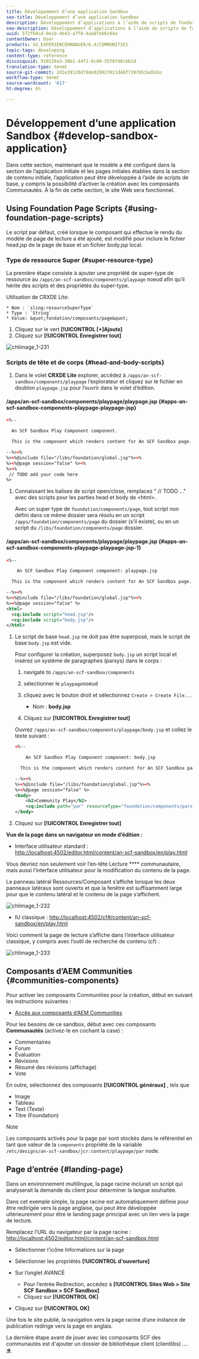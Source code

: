 ```yaml
---
title: Développement d’une application Sandbox
seo-title: Développement d’une application Sandbox
description: Développement d’applications à l’aide de scripts de fondation
seo-description: Développement d’applications à l’aide de scripts de fondation
uuid: 572f68cd-9ecb-4b43-a7f8-4aa8feb6c64e
contentOwner: User
products: SG_EXPERIENCEMANAGER/6.4/COMMUNITIES
topic-tags: developing
content-type: reference
discoiquuid: 910229a3-38b1-44f1-9c09-55f8fd6cbb1d
translation-type: tm+mt
source-git-commit: 2d1e39120d79de029927011d48f7397b53ad91bc
workflow-type: tm+mt
source-wordcount: '617'
ht-degree: 6%

---
```



# Développement d’une application Sandbox {#develop-sandbox-application}

Dans cette section, maintenant que le modèle a été configuré dans la section de l’application [](initial-app.md) initiale et les pages initiales établies dans la section de contenu [](initial-content.md) initiale, l’application peut être développée à l’aide de scripts de base, y compris la possibilité d’activer la création avec les composants Communautés. À la fin de cette section, le site Web sera fonctionnel.

## Using Foundation Page Scripts {#using-foundation-page-scripts}

Le script par défaut, créé lorsque le composant qui effectue le rendu du modèle de page de lecture a été ajouté, est modifié pour inclure le fichier head.jsp de la page de base et un fichier body.jsp local.

### Type de ressource Super {#super-resource-type}

La première étape consiste à ajouter une propriété de super-type de ressource au `/apps/an-scf-sandbox/components/playpage` noeud afin qu’il hérite des scripts et des propriétés du super-type.

Utilisation de CRXDE Lite:

<!--Resolve steps below-->
    * Nom : `sling:resourceSuperType`
    * Type : `String`
    * Value: &quot;fondation/composants/page&quot;

1. Cliquez sur le vert **[!UICONTROL [+]Ajoute]**
1. Cliquez sur **[!UICONTROL Enregistrer tout]**

![chlimage_1-231](assets/chlimage_1-231.png)

### Scripts de tête et de corps {#head-and-body-scripts}

1. Dans le volet **CRXDE Lite** explorer, accédez à `/apps/an-scf-sandbox/components/playpage` l’explorateur et cliquez sur le fichier en doublon `playpage.jsp` pour l’ouvrir dans le volet d’édition.

#### /apps/an-scf-sandbox/components/playpage/playpage.jsp {#apps-an-scf-sandbox-components-playpage-playpage-jsp}

```xml
<%--

  An SCF Sandbox Play Component component.

  This is the component which renders content for An SCF Sandbox page.

--%><%
%><%@include file="/libs/foundation/global.jsp"%><%
%><%@page session="false" %><%
%><%
 // TODO add your code here
%>
```

1. Connaissant les balises de script open/close, remplacez &quot; // TODO ...&quot; avec des scripts pour les parties head et body de &lt;html>.

   Avec un super type de `foundation/components/page`, tout script non défini dans ce même dossier sera résolu en un script `/apps/foundation/components/page` du dossier (s’il existe), ou en un script du `/libs/foundation/components/page` dossier.

#### /apps/an-scf-sandbox/components/playpage/playpage.jsp {#apps-an-scf-sandbox-components-playpage-playpage-jsp-1}

```xml
<%--

    An SCF Sandbox Play Component component: playpage.jsp

  This is the component which renders content for An SCF Sandbox page.

--%><%
%><%@include file="/libs/foundation/global.jsp"%><%
%><%@page session="false" %>
<html>
  <cq:include script="head.jsp"/>
  <cq:include script="body.jsp"/>
</html>
```

1. Le script de base `head.jsp` ne doit pas être superposé, mais le script de base `body.jsp` est vide.

   Pour configurer la création, superposez `body.jsp` un script local et insérez un système de paragraphes (parsys) dans le corps :

   1. navigate to `/apps/an-scf-sandbox/components`
   1. sélectionner le `playpage`noeud
   1. cliquez avec le bouton droit et sélectionnez `Create > Create File...`

      * Nom : **body.jsp**
   1. Cliquez sur **[!UICONTROL Enregistrer tout]**

   Ouvrez `/apps/an-scf-sandbox/components/playpage/body.jsp` et collez le texte suivant :

   ```xml
   <%--
   
       An SCF Sandbox Play Component component: body.jsp
   
     This is the component which renders content for An SCF Sandbox page.
   
   --%><%
   %><%@include file="/libs/foundation/global.jsp"%><%
   %><%@page session="false" %>
   <body>
       <h2>Community Play</h2>
       <cq:include path="par" resourceType="foundation/components/parsys" />
   </body>
   ```

1. Cliquez sur **[!UICONTROL Enregistrer tout]**

**Vue de la page dans un navigateur en mode d’édition :**

* Interface utilisateur standard : [http://localhost:4502/editor.html/content/an-scf-sandbox/en/play.html](http://localhost:4502/editor.html/content/an-scf-sandbox/en/play.md)

Vous devriez non seulement voir l’en-tête Lecture **** communautaire, mais aussi l’interface utilisateur pour la modification du contenu de la page.

Le panneau latéral Ressources/Composant s’affiche lorsque les deux panneaux latéraux sont ouverts et que la fenêtre est suffisamment large pour que le contenu latéral et le contenu de la page s’affichent.

![chlimage_1-232](assets/chlimage_1-232.png)

* IU classique : [http://localhost:4502/cf#/content/an-scf-sandbox/en/play.html](http://localhost:4502/cf#/content/an-scf-sandbox/en/play.html)

Voici comment la page de lecture s’affiche dans l’interface utilisateur classique, y compris avec l’outil de recherche de contenu (cf) :

![chlimage_1-233](assets/chlimage_1-233.png)

## Composants d’AEM Communities {#communities-components}

Pour activer les composants Communities pour la création, début en suivant les instructions suivantes :

* [Accès aux composants d’AEM Communities](basics.md#accessing-communities-components)

Pour les besoins de ce sandbox, début avec ces composants **Communautés** (activez-le en cochant la case) :

* Commentaires
* Forum
* Évaluation
* Révisions
* Résumé des révisions (affichage)
* Vote

En outre, sélectionnez des composants **[!UICONTROL généraux]** , tels que

* Image
* Tableau
* Text (Texte)
* Titre (Foundation)

>[!NOTE]
>
>Les composants activés pour la page par sont stockés dans le référentiel en tant que valeur de la `components` propriété de la variable\
>`/etc/designs/an-scf-sandbox/jcr:content/playpage/par` node.

## Page d’entrée {#landing-page}

Dans un environnement multilingue, la page racine inclurait un script qui analyserait la demande du client pour déterminer la langue souhaitée.

Dans cet exemple simple, la page racine est automatiquement définie pour être redirigée vers la page anglaise, qui peut être développée ultérieurement pour être le landing page principal avec un lien vers la page de lecture.

Remplacez l’URL du navigateur par la page racine : [http://localhost:4502/editor.html/content/an-scf-sandbox.html](https://locahost:4502/editor.html/content/an-scf-sandbox.html)

* Sélectionner l&#39;icône Informations sur la page
* Sélectionner les propriétés **[!UICONTROL d&#39;ouverture]**
* Sur l’onglet AVANCÉ

   * Pour l’entrée Redirection, accédez à **[!UICONTROL Sites Web > Site SCF Sandbox > SCF Sandbox]**
   * Cliquez sur **[!UICONTROL OK]**

* Cliquez sur **[!UICONTROL OK]**

Une fois le site publié, la navigation vers la page racine d’une instance de publication redirige vers la page en anglais.

La dernière étape avant de jouer avec les composants SCF des communautés est d&#39;ajouter un dossier de bibliothèque client (clientlibs) .... **[⇒](add-clientlibs.md)**